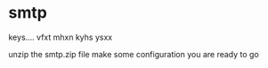 # smtp

keys....
vfxt mhxn kyhs ysxx

unzip the smtp.zip file make some configuration you are ready to go
